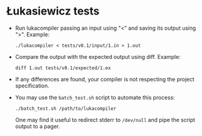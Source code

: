 # Łukasiewicz tests

* Run lukacompiler passing an input using "<" and saving its output using ">". Example:

    `./lukacompiler < tests/v0.1/input/1.in > 1.out`

* Compare the output with the expected output using diff. Example:

    `diff 1.out tests/v0.1/expected/1.ex`

* If any differences are found, your compiler is not respecting the project specification.

* You may use the `batch_test.sh` script to automate this process:

    `./batch_test.sh /path/to/lukacompiler`

  One may find it useful to redirect stderr to `/dev/null` and pipe the script
  output to a pager.
